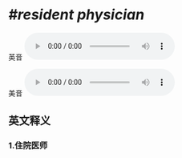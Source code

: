 # ***\#resident physician*** 
英音
<audio src="./media/resident physician1_AAC.aac" controls="controls"></audio>

美音
<audio src="./media/resident physician1_AAC.aac" controls="controls"></audio>



  

英文释义
---
### 1.**住院医师**  


